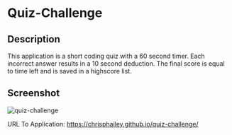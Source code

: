 # Quiz-Challenge

## Description
This application is a short coding quiz with a 60 second timer.  Each incorrect answer results in a 10 second deduction.  The final score is equal to time left and is saved in a highscore list.

## Screenshot
![quiz-challenge](./assets/images/screenshot.png)

URL To Application:
https://chrisphailey.github.io/quiz-challenge/
